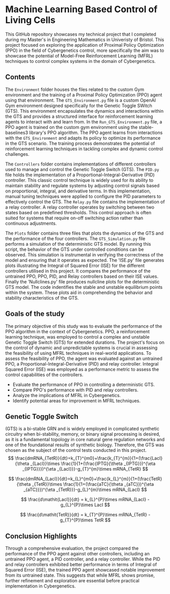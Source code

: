 # Machine Learning Based Control of Living Cells
This GitHub repository showcases my technical project that I completed during my Master's in Engineering Mathematics in Univeristy of Bristol. This project focused on exploring the application of Proximal Policy Optimization (PPO) in the field of Cybergenetics control, more specifically the aim was to showcase the potential of Model-Free Reinforcement Learning (MFRL) techniques to control complex systems in the domain of Cybergenetics.


## Contents
The `Environment` folder houses the files related to the custom Gym environment and the training of a Proximal Policy Optimization (PPO) agent using that environment. The `GTS_Environment.py` file is a custom OpenAI Gym environment designed specifically for the Genetic Toggle SWitch (GTS). This environment encapsulates the dynamics and interactions within the GTS and provides a structured interface for reinforcement learning agents to interact with and learn from. In the `Run_GTS_Environment.py` file, a PPO agent is trained on the custom gym environment using the stable-baselines3 library's PPO algorithm. The PPO agent learns from interactions with the `GTS_Environment` and adapts its policy to optimize its performance in the GTS scenario. The training process demonstrates the potential of reinforcement learning techniques in tackling complex and dynamic control challenges.

The `Controllers` folder contains implementations of different controllers used to manage and control the Genetic Toggle Switch (GTS). The `PID.py` file holds the implementation of a Proportional-Integral-Derivative (PID) controller. This classic control technique is widely used for its ability to maintain stability and regulate systems by adjusting control signals based on proportional, integral, and derivative terms. In this implementation, manual tuning techniques were applied to configure the PID parameters to effectively control the GTS. The `Relay.py` file contains the implementation of a relay controller. A relay controller operates by switching between two states based on predefined thresholds. This control approach is often suited for systems that require on-off switching action rather than continuous adjustments. 

The `Plots` folder contains three files that plots the dynamics of the GTS and the performance of the four controllers. The `GTS_Simulation.py` file performs a simulation of the deterministic GTS model. By running this script, the behavior of the GTS under controlled conditions can be observed. This simulation is instrumental in verifying the correctness of the model and ensuring that it operates as expected. The 'ISE.py' file generates plots illustrating the Integral of Squared Error (ISE) for the different controllers utilised in this project. It compares the performance of the untrained PPO, PPO, PID, and Relay controllers based on their ISE values. Finally the 'Nullclines.py' file produces nullcline plots for the deterministic GTS model. The code indentifies the stable and unstable equilibrium points within the system. These plots aid in comprehending the behavior and stability characteristics of the GTS.

## Goals of the study
The primary objective of this study was to evaluate the performance of the PPO algorithm in the context of Cybergenetics. PPO, a reinforcement learning technique, was employed to control a complex and unstable Genetic Toggle Switch (GTS) for extended durations. The project's focus on the control of dynamic and unpredictable systems is crucial in assessing the feasibility of using MFRL techniques in real-world applications. To assess the feasibility of PPO, the agent was evaluated against an untrained PPO, a Proportional-Integral-Derivative (PID) and relay controller. Integral Squared Error (ISE) was employed as a performance metric to assess the control capabilities of the controllers.

* Evaluate the performance of PPO in controlling a deterministic GTS.
* Compare PPO's performance with PID and relay controllers.
* Analyze the implications of MFRL in Cybergenetics.
* Identify potential areas for improvement in MFRL techniques.


## Genetic Toggle Switch
(GTS) is a bi-stable GRN and is widely employed in complicated synthetic circuitry when bi-stability, memory, or binary signal processing is desired, as it is a fundamental topology in core natural gene regulation networks and one of the foundational results of synthetic biology. Therefore, the GTS was chosen as the subject of the control tests conducted in this project. 
$$
\frac{dmRNA_{TetR}}{dt}=k_{T}^{m0}+\frac{k_{T}^{m}}{1+(\frac{LacI}{\theta _{LacI}}\times \frac{1}{1+(\frac{IPTG}{\theta _{IPTG}})^{\eta _{IPTG}}})^{\eta _{LacI}}}-g_{T}^{m}\times mRNA_{TetR}
$$

$$
\frac{dmRNA_{LacI}}{dt}=k_{L}^{m0}+\frac{k_{L}^{m}}{1+(\frac{TetR}{\theta _{TetR}}\times \frac{1}{1+(\frac{aTC}{\theta _{aTC}})^{\eta _{aTC}}})^{\eta _{TetR}}}-g_{L}^{m}\times mRNA_{LacI}
$$

$$
\frac{d\mathit{LacI}}{dt} = k_{L}^{P}\times mRNA_{LacI} - g_{L}^{P}\times LacI
$$

$$
\frac{d\mathit{TetR}}{dt} = k_{T}^{P}\times mRNA_{TetR} - g_{T}^{P}\times TetR
$$

## Conclusion Highlights
Through a comprehensive evaluation, the project compared the performance of the PPO agent against other controllers, including an untrained PPO agent, a PID controller, and a relay controller. While the PID and relay controllers exhibited better performance in terms of Integral of Squared Error (ISE), the trained PPO agent showcased notable improvement from its untrained state. This suggests that while MFRL shows promise, further refinement and exploration are essential before practical implementation in Cybergenetics.

